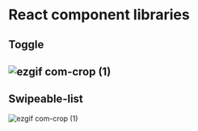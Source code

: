 # React component libraries
## Toggle
![ezgif com-crop (1)](https://github.com/saul-atomrigs/uiux-component-libraries/assets/82362278/ac08b89a-bca6-49e9-9260-bb7fcab2eaa2)
---
## Swipeable-list
![ezgif com-crop (1)](https://github.com/saul-atomrigs/uiux-component-libraries/assets/82362278/295b6bc6-c68e-4058-a524-4f6bb81ed7e2)
